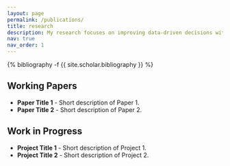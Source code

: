 ```yaml
---
layout: page
permalink: /publications/
title: research
description: My research focuses on improving data-driven decisions with application particularly in healthcare and revenue management. 
nav: true
nav_order: 1
---
```

<!-- _pages/publications.md -->
<div class="publications">

{% bibliography -f {{ site.scholar.bibliography }} %}

</div>

<div class="working-papers">
    <h2>Working Papers</h2>
    <ul>
        <li>
            <strong>Paper Title 1</strong> - Short description of Paper 1.
        </li>
        <li>
            <strong>Paper Title 2</strong> - Short description of Paper 2.
        </li>
        <!-- Add more papers as needed -->
    </ul>
</div>

<div class="work-in-progress">
    <h2>Work in Progress</h2>
    <ul>
        <li>
            <strong>Project Title 1</strong> - Short description of Project 1.
        </li>
        <li>
            <strong>Project Title 2</strong> - Short description of Project 2.
        </li>
        <!-- Add more projects as needed -->
    </ul>
</div>
